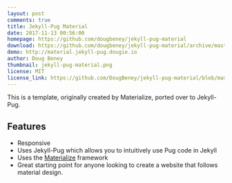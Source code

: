 ```yaml
---
layout: post
comments: true
title: Jekyll-Pug Material
date: 2017-11-13 00:56:00
homepage: https://github.com/dougbeney/jekyll-pug-material
download: https://github.com/dougbeney/jekyll-pug-material/archive/master.zip
demo: http://material.jekyll-pug.dougie.io
author: Doug Beney
thumbnail: jekyll-pug-material.png
license: MIT
license_link: https://github.com/DougBeney/jekyll-pug-material/blob/master/LICENSE
---
```


This is a template, originally created by Materialize, ported over to Jekyll-Pug.

## Features

* Responsive
* Uses Jekyll-Pug which allows you to intuitively use Pug code in Jekyll
* Uses the [Materialize](https://materializecss.com/) framework
* Great starting point for anyone looking to create a website that follows material design.
